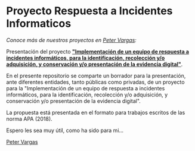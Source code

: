 # Proyecto Respuesta a Incidentes Informaticos
_Conoce más de nuestros proyectos en [Peter Vargas](https://petervargas.com):_

Presentación del proyecto <b>["Implementación de un equipo de respuesta a incidentes informáticos, para la identificación, recolección y/o adquisición, y conservación y/o presentación de la evidencia digital"](https://github.com/PetterVargas/Proyecto-Respuesta-a-Incidentes-Informaticos/blob/master/Presentaci%C3%B3n%20de%20Proyecto%20-%20Respuesta%20a%20Incidentes%20Inform%C3%A1ticos.docx)</b>.

En el presente repositorio se comparte un borrador para la presentación, ante diferentes entidades, tanto públicas como privadas, de un proyecto para la "Implementación de un equipo de respuesta a incidentes informáticos, para la identificación, recolección y/o adquisición, y conservación y/o presentación de la evidencia digital".

La propuesta está presentada en el formato para trabajos escritos de las norma APA (2018). 

Espero les sea muy útil, como ha sido para mi... 

[Peter Vargas](https://petervargas.com)
